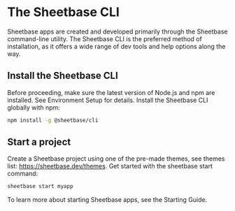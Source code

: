 # The Sheetbase CLI

Sheetbase apps are created and developed primarily through the Sheetbase command-line utility. The Sheetbase CLI is the preferred method of installation, as it offers a wide range of dev tools and help options along the way.

## Install the Sheetbase CLI

Before proceeding, make sure the latest version of Node.js and npm are installed. See Environment Setup for details. Install the Sheetbase CLI globally with npm:

```sh
npm install -g @sheetbase/cli
```

## Start a project

Create a Sheetbase project using one of the pre-made themes, see themes list: <https://sheetbase.dev/themes>. Get started with the sheetbase start command:

```sh
sheetbase start myapp
```

To learn more about starting Sheetbase apps, see the Starting Guide.